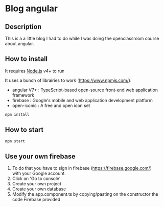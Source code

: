 # Blog angular 

## Description
This is a a little blog I had to do while I was doing the openclassroom course about angular.

## How to install

It requires [Node.js](https://nodejs.org/) v4+ to run

It uses a bunch of librairies to work (https://www.npmjs.com/): 
* angular V7+ : TypeScript-based open-source front-end web application framework 
* firebase : Google's mobile and web application development platform 
* open-iconic : A free and open icon set

```sh
npm install
```

## How to start

```sh
npm start
```
## Use your own firebase

1. To do that you have to sign in firebase (https://firebase.google.com/) with your Google account.
2. Click on 'Go to console'
3. Create your own project
4. Create your own database
5. Modify the app.component.ts by copying/pasting on the constructor the code Firebase provided
